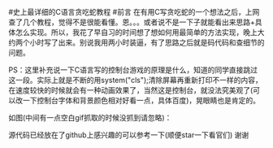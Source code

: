 #史上最详细的C语言贪吃蛇教程
#前言
在有用C写贪吃蛇的一个想法之后，上网查了几个教程，觉得不是很能看懂。恩。。。或者说不是一下子就能看出来思路+具体怎么实现。所以，我花了早自习的时间想了想如何用最简单的方法实现，晚上大约两个小时写了出来。别说我用两小时装逼，有了思路之后就是码代码和查细节的问题。

PS：这里补充说一下C语言写的控制台游戏的原理是什么，知道的同学直接跳过这一段。实际上就是不断的用system("cls");清除屏幕再重新打印不一样的内容，在速度较快的时候就会有一种动画效果了，当然这是控制台，就没法究美观了(可以改一下控制台字体和背景颜色相对好看一点，具体百度)，晃眼睛也是肯定的。

如图(中间有一点空白gif抓取的时候没抓到请忽略)：



源代码已经放在了github上感兴趣的可以参考一下(顺便star一下看官们)
谢谢
